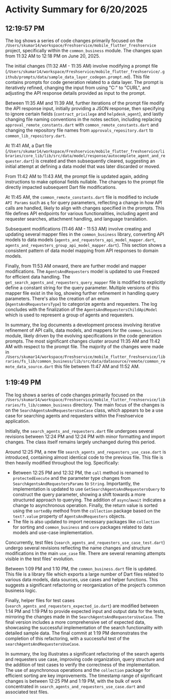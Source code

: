 # Activity Summary for 6/20/2025

## 12:19:57 PM
The log shows a series of code changes primarily focused on the `/Users/skumar14/workspace/Freshservice/mobile_flutter_freshservice` project, specifically within the `common_business` module.  The changes span from 11:32 AM to 12:18 PM on June 20, 2025.

The initial changes (11:32 AM - 11:35 AM) involve modifying a prompt file (`/Users/skumar14/workspace/Freshservice/mobile_flutter_freshservice/.github/prompts/data/sample_data_layer_codegen.prompt.md`). This file contains prompts for code generation related to a data layer. The prompt is iteratively refined, changing the input from using "C:" to "CURL", and adjusting the API response details provided as input to the prompt.

Between 11:35 AM and 11:39 AM, further iterations of the prompt file modify the API response input, initially providing a JSON response, then specifying to ignore certain fields (`contract_privilege` and `helpdesk_agent`), and lastly changing file naming conventions in the notes section, including replacing `approval_remote_constants.dart` with `common_remote_constants.dart` and changing the repository file names from `approvals_repository.dart` to `common_lib_repository.dart`.

At 11:41 AM, a Dart file (`/Users/skumar14/workspace/Freshservice/mobile_flutter_freshservice/libraries/core_lib/lib/src/data/model/response/autocomplete_agent_and_requester.dart`) is created and then subsequently cleared, suggesting an initial attempt at defining a data model that was later discarded or moved.

From 11:42 AM to 11:43 AM, the prompt file is updated again, adding instructions to make optional fields nullable.  The changes to the prompt file directly impacted subsequent Dart file modifications.

At 11:45 AM, the `common_remote_constants.dart` file is modified to include `API Params` such as `q` for query parameters, reflecting a change in how API calls are handled, likely to align with changes specified in the prompts.  This file defines API endpoints for various functionalities, including agent and requester searches, attachment handling, and language translation.

Subsequent modifications (11:46 AM - 11:53 AM) involve creating and updating several mapper files in the `common_business` library, converting API models to data models (`agents_and_requesters_api_model_mapper.dart`, `agents_and_requesters_group_api_model_mapper.dart`).  This section shows a consistent pattern of data model mapping from API responses to domain models.

Finally, from 11:53 AM onward, there are further model and mapper modifications. The `AgentsAndRequesters` model is updated to use Freezed for efficient data handling.  The  `get_search_agents_and_requesters_query_mapper` file is modified to explicitly define a constant string for the query parameter. Multiple versions of this mapper file exist in the log, showing further refinement in handling query parameters.  There's also the creation of an enum (`AgentsAndRequestersType`) to categorize agents and requesters.  The log concludes with the finalization of the `AgentsAndRequestersChildApiModel` which is used to represent a group of agents and requesters.

In summary, the log documents a development process involving iterative refinement of API calls, data models, and mappers for the `common_business` module, likely driven by the evolving specifications in the code generation prompts.  The most significant changes cluster around 11:35 AM and 11:42 AM with respect to the prompt file. The majority of the changes were made in `/Users/skumar14/workspace/Freshservice/mobile_flutter_freshservice/libraries/fs_lib/common_business/lib/src/data/datasource/remote/common_remote_data_source.dart` this file between 11:47 AM and 11:52 AM.


## 1:19:49 PM
The log shows a series of code changes primarily focused on the `/Users/skumar14/workspace/Freshservice/mobile_flutter_freshservice/libraries/fs_lib/common_business` directory.  The main focus of the changes is on the `SearchAgentsAndRequestersUseCase` class, which appears to be a use case for searching agents and requesters within the Freshservice application.

Initially, the `search_agents_and_requesters.dart` file undergoes several revisions between 12:24 PM and 12:24 PM with minor formatting and import changes.  The class itself remains largely unchanged during this period.

Around 12:25 PM, a new file `search_agents_and_requesters_use_case.dart` is introduced, containing almost identical code to the previous file.  This file is then heavily modified throughout the log.  Specifically:

*   Between 12:25 PM and 12:32 PM, the `call` method is renamed to `protectedExecute` and the parameter type changes from `SearchAgentsAndRequestersParams` to `String`.  Importantly, the implementation is updated to use `GetSearchAgentsAndRequestersQuery` to construct the query parameter, showing a shift towards a more structured approach to querying.  The addition of `async`/`await` indicates a change to asynchronous operation. Finally, the return value is sorted using the `sortedBy` method from the `collection` package based on the `text?.value` property of `AgentsAndRequesters` objects.
*   The file is also updated to import necessary packages like `collection` for sorting and `common_business` and `core` packages related to data models and use-case implementation.

Concurrently, test files (`search_agents_and_requesters_use_case_test.dart`) undergo several revisions reflecting the name changes and structure modifications in the main `use_case` file.  There are several renaming attempts visible in the test files' evolution.

Between 1:09 PM and 1:10 PM, the `common_business.dart` file is updated. This file is a library file which exports a large number of Dart files related to various data models, data sources, use cases and helper functions. This suggests a significant refactoring or reorganization of the project’s common business logic.

Finally, helper files for test cases (`search_agents_and_requesters_expected_io.dart`) are modified between 1:14 PM and 1:19 PM to provide expected input and output data for the tests, mirroring the changes made in the `SearchAgentsAndRequestersUseCase`. The final version includes a more comprehensive set of expected data, showcasing the successful implementation of the search functionality with detailed sample data.  The final commit at 1:19 PM demonstrates the completion of this refactoring, with a successful test of the `searchAgentsAndRequestersUseCase`.

In summary, the log illustrates a significant refactoring of the search agents and requesters use case, improving code organization, query structure and the addition of test cases to verify the correctness of the implementation.  The use of asynchronous operations and the `collection` package for efficient sorting are key improvements.  The timestamp range of significant changes is between 12:25 PM and 1:19 PM, with the bulk of work concentrated in `search_agents_and_requesters_use_case.dart` and associated test files.
